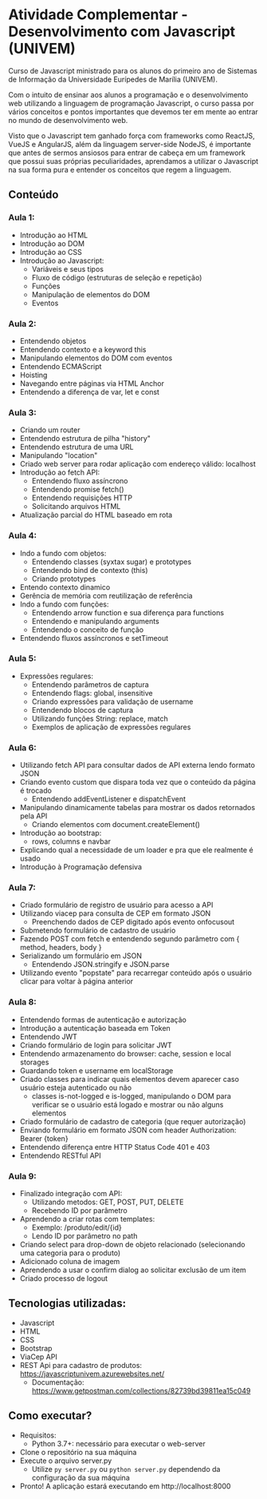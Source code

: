 # Atividade Complementar - Desenvolvimento com Javascript (UNIVEM)

Curso de Javascript ministrado para os alunos do primeiro ano de Sistemas de Informação da Universidade Eurípedes de Marília (UNIVEM).

Com o intuito de ensinar aos alunos a programação e o desenvolvimento web utilizando a linguagem de programação Javascript, o curso passa por vários conceitos e pontos importantes que devemos ter em mente ao entrar no mundo de desenvolvimento web.

Visto que o Javascript tem ganhado força com frameworks como ReactJS, VueJS e AngularJS, além da linguagem server-side NodeJS, é importante que antes de sermos ansiosos para entrar de cabeça em um framework que possui suas próprias peculiaridades, aprendamos a utilizar o Javascript na sua forma pura e entender os conceitos que regem a linguagem.

## Conteúdo

### Aula 1:
  - Introdução ao HTML
  - Introdução ao DOM
  - Introdução ao CSS
  - Introdução ao Javascript:
    - Variáveis e seus tipos
    - Fluxo de código (estruturas de seleção e repetição)
    - Funções
    - Manipulação de elementos do DOM
    - Eventos

### Aula 2:
  - Entendendo objetos
  - Entendendo contexto e a keyword this
  - Manipulando elementos do DOM com eventos
  - Entendendo ECMAScript
  - Hoisting 
  - Navegando entre páginas via HTML Anchor 
  - Entendendo a diferença de var, let e const
  
### Aula 3:
  - Criando um router
  - Entendendo estrutura de pilha "history"
  - Entendendo estrutura de uma URL
  - Manipulando "location"
  - Criado web server para rodar aplicação com endereço válido: localhost
  - Introdução ao fetch API:
    - Entendendo fluxo assíncrono
    - Entendendo promise fetch()
    - Entendendo requisições HTTP
    - Solicitando arquivos HTML
  - Atualização parcial do HTML baseado em rota
  
### Aula 4:
  - Indo a fundo com objetos:
    - Entendendo classes (syxtax sugar) e prototypes
    - Entendendo bind de contexto (this)
    - Criando prototypes
  - Entendo contexto dinamico 
  - Gerência de memória com reutilização de referência
  - Indo a fundo com funções:
    - Entendendo arrow function e sua diferença para functions
    - Entendendo e manipulando arguments
    - Entendendo o conceito de função
  - Entendendo fluxos assíncronos e setTimeout
  
### Aula 5:
  - Expressões regulares:
    - Entendendo parâmetros de captura
    - Entendendo flags: global, insensitive
    - Criando expressões para validação de username
    - Entendendo blocos de captura
    - Utilizando funções String: replace, match
    - Exemplos de aplicação de expressões regulares
    
 ### Aula 6:
  - Utilizando fetch API para consultar dados de API externa lendo formato JSON
  - Criando evento custom que dispara toda vez que o conteúdo da página é trocado
    - Entendendo addEventListener e dispatchEvent
  - Manipulando dinamicamente tabelas para mostrar os dados retornados pela API
    - Criando elementos com document.createElement()
  - Introdução ao bootstrap:
    - rows, columns e navbar
  - Explicando qual a necessidade de um loader e pra que ele realmente é usado
  - Introdução à Programação defensiva
  
### Aula 7:
  - Criado formulário de registro de usuário para acesso a API
  - Utilizando viacep para consulta de CEP em formato JSON
    - Preenchendo dados de CEP digitado após evento onfocusout
  - Submetendo formulário de cadastro de usuário 
  - Fazendo POST com fetch e entendendo segundo parâmetro com { method, headers, body }
  - Serializando um formulário em JSON
    - Entendendo JSON.stringify e JSON.parse
  - Utilizando evento "popstate" para recarregar conteúdo após o usuário clicar para voltar à página anterior
  
### Aula 8:
  - Entendendo formas de autenticação e autorização
  - Introdução a autenticação baseada em Token
  - Entendendo JWT
  - Criando formulário de login para solicitar JWT
  - Entendendo armazenamento do browser: cache, session e local storages
  - Guardando token e username em localStorage
  - Criado classes para indicar quais elementos devem aparecer caso usuário esteja autenticado ou não
    - classes is-not-logged e is-logged, manipulando o DOM para verificar se o usuário está logado e mostrar ou não alguns elementos
  - Criado formulário de cadastro de categoria (que requer autorização)
  - Enviando formulário em formato JSON com header Authorization: Bearer {token}
  - Entendendo diferença entre HTTP Status Code 401 e 403
  - Entendendo RESTful API

### Aula 9:
- Finalizado integração com API:
  - Utilizando metodos: GET, POST, PUT, DELETE
  - Recebendo ID por parâmetro
- Aprendendo a criar rotas com templates: 
  - Exemplo: /produto/edit/{id}
  - Lendo ID por parâmetro no path
- Criando select para drop-down de objeto relacionado (selecionando uma categoria para o produto)
- Adicionado coluna de imagem
- Aprendendo a usar o confirm dialog ao solicitar exclusão de um item
- Criado processo de logout
  
## Tecnologias utilizadas:
- Javascript
- HTML
- CSS
- Bootstrap
- ViaCep API
- REST Api para cadastro de produtos: https://javascriptunivem.azurewebsites.net/
  - Documentação: https://www.getpostman.com/collections/82739bd39811ea15c049

## Como executar?
- Requisitos:
  - Python 3.7+: necessário para executar o web-server
- Clone o repositório na sua máquina
- Execute o arquivo server.py
  - Utilize `py server.py` ou `python server.py` dependendo da configuração da sua máquina
- Pronto! A aplicação estará executando em http://localhost:8000
